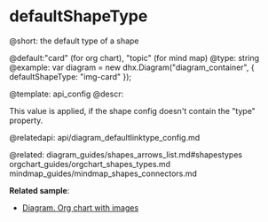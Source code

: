 defaultShapeType
=============

@short: the default type of a shape
	
@default:"card" (for org chart), "topic" (for mind map)
@type: string
@example:
var diagram = new dhx.Diagram("diagram_container", { 
    defaultShapeType: "img-card"
});


@template:	api_config
@descr:

This value is applied, if the shape config doesn't contain the "type" property.


@relatedapi:
api/diagram_defaultlinktype_config.md

@related:
diagram_guides/shapes_arrows_list.md#shapestypes
orgchart_guides/orgchart_shapes_types.md
mindmap_guides/mindmap_shapes_connectors.md

**Related sample**:
- [Diagram. Org chart with images](https://snippet.dhtmlx.com/qnx3ekin)

